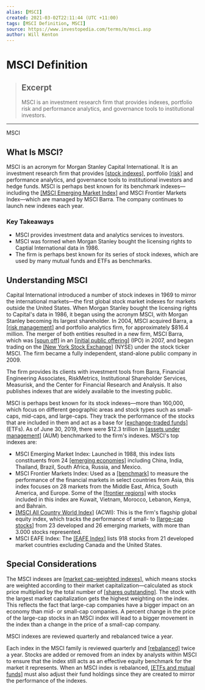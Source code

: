 ```yaml
---
alias: [MSCI]
created: 2021-03-02T22:11:44 (UTC +11:00)
tags: [MSCI Definition, MSCI]
source: https://www.investopedia.com/terms/m/msci.asp
author: Will Kenton
---
```


# MSCI Definition

> ## Excerpt
> MSCI is an investment research firm that provides indexes, portfolio risk and performance analytics, and governance tools to institutional investors.

---

MSCI
## What Is MSCI?

MSCI is an acronym for Morgan Stanley Capital International. It is an investment research firm that provides [[stock indexes]](https://www.investopedia.com/terms/i/index.asp), portfolio [[risk]](https://www.investopedia.com/terms/r/risk.asp) and performance analytics, and governance tools to institutional investors and hedge funds. MSCI is perhaps best known for its benchmark indexes—including the [[MSCI Emerging Market Index]](https://www.investopedia.com/terms/e/emergingmarketsindex.asp) and MSCI Frontier Markets Index—which are managed by MSCI Barra. The company continues to launch new indexes each year.

### Key Takeaways

-   MSCI provides investment data and analytics services to investors.
-   MSCI was formed when Morgan Stanley bought the licensing rights to Captial International data in 1986.
-   The firm is perhaps best known for its series of stock indexes, which are used by many mutual funds and ETFs as benchmarks.

## Understanding MSCI

Capital International introduced a number of stock indexes in 1969 to mirror the international markets—the first global stock market indexes for markets outside the United States. When Morgan Stanley bought the licensing rights to Capital's data in 1986, it began using the acronym MSCI, with Morgan Stanley becoming its largest shareholder. In 2004, MSCI acquired Barra, a [[risk management]](https://www.investopedia.com/terms/r/riskmanagement.asp) and portfolio analytics firm, for approximately $816.4 million. The merger of both entities resulted in a new firm, MSCI Barra, which was [[spun off]](https://www.investopedia.com/terms/s/spinoff.asp) in an [[initial public offering]](https://www.investopedia.com/terms/i/ipo.asp) (IPO) in 2007, and began trading on the [[New York Stock Exchange]](https://www.investopedia.com/terms/n/nyse.asp) (NYSE) under the stock ticker MSCI. The firm became a fully independent, stand-alone public company in 2009.

The firm provides its clients with investment tools from Barra, Financial Engineering Associates, RiskMetrics, Institutional Shareholder Services, Measurisk, and the Center for Financial Research and Analysis. It also publishes indexes that are widely available to the investing public.

MSCI is perhaps best known for its stock indexes—more than 160,000, which focus on different geographic areas and stock types such as small-caps, mid-caps, and large-caps. They track the performance of the stocks that are included in them and act as a base for [[exchange-traded funds]](https://www.investopedia.com/terms/e/etf.asp) (ETFs). As of June 30, 2019, there were $12.3 trillion in [[assets under management]](https://www.investopedia.com/terms/a/aum.asp) (AUM) benchmarked to the firm's indexes. MSCI's top indexes are:

-   MSCI Emerging Market Index: Launched in 1988, this index lists constituents from 24 [[emerging economies]](https://www.investopedia.com/terms/e/emergingmarketeconomy.asp) including China, India, Thailand, Brazil, South Africa, Russia, and Mexico.
-   MSCI Frontier Markets Index: Used as a [[benchmark]](https://www.investopedia.com/terms/b/benchmark.asp) to measure the performance of the financial markets in select countries from Asia, this index focuses on 28 markets from the Middle East, Africa, South America, and Europe. Some of the [[frontier regions]](https://www.investopedia.com/terms/f/frontier-market.asp) with stocks included in this index are Kuwait, Vietnam, Morocco, Lebanon, Kenya, and Bahrain.
-   [[MSCI All Country World Index]](https://www.investopedia.com/terms/m/msci-acwi.asp) (ACWI): This is the firm's flagship global equity index, which tracks the performance of small- to [[large-cap stocks]](https://www.investopedia.com/terms/l/large-cap.asp) from 23 developed and 26 emerging markets, with more than 3.000 stocks represented.
-   MSCI EAFE Index: The [[EAFE Index]](https://www.investopedia.com/terms/e/eafe_index.asp) lists 918 stocks from 21 developed market countries excluding Canada and the United States.

## Special Considerations

The MSCI indexes are [[market cap-weighted indexes]](https://www.investopedia.com/terms/c/capitalizationweightedindex.asp), which means stocks are weighted according to their market capitalization—calculated as stock price multiplied by the total number of [[shares outstanding]](https://www.investopedia.com/terms/o/outstandingshares.asp). The stock with the largest market capitalization gets the highest weighting on the index. This reflects the fact that large-cap companies have a bigger impact on an economy than mid- or small-cap companies. A percent change in the price of the large-cap stocks in an MSCI index will lead to a bigger movement in the index than a change in the price of a small-cap company.

MSCI indexes are reviewed quarterly and rebalanced twice a year.

Each index in the MSCI family is reviewed quarterly and [[rebalanced]](https://www.investopedia.com/terms/r/rebalancing.asp) twice a year. Stocks are added or removed from an index by analysts within MSCI to ensure that the index still acts as an effective equity benchmark for the market it represents. When an MSCI index is rebalanced, [[ETFs and mutual funds]](https://www.investopedia.com/articles/exchangetradedfunds/08/etf-mutual-fund-difference.asp) must also adjust their fund holdings since they are created to mirror the performance of the indexes.

